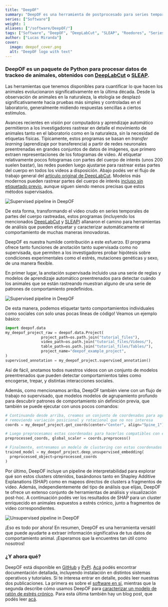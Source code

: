 ```yaml
---
title: "DeepOF"
summary: "DeepOF es una herramienta de postprocesado para series temporales de datos de comportamiento animal, obtenidas a través de DeepLabCut o SLEAP."
series: ["Software"]
weight: 1
aliases: ["/software/DeepOF/"]
tags: ["Software", "DeepOF", "DeepLabCut", "SLEAP", "Roedores", "Series temporales", "Postprocesado", "Videos", "Python", "Jupyter", "Machine Learning", "Deep Learning", "Comportamiento animal"]
author: ["Lucas Miranda"]
cover:
  image: deepof_cover.png
  alt: "DeepOF logo with text"
---
```


### DeepOF es un paquete de Python para procesar datos de trackeo de animales, obtenidos con [DeepLabCut](https://www.mackenziemathislab.org/deeplabcut#:~:text=DeepLabCut%E2%84%A2%20is%20an%20efficient,typically%2050%2D200%20frames) o [SLEAP](https://sleap.ai/).

Las herramientas que tenemos disponibles para cuantificar lo que hacen los animales evolucionaron significativamente en la última década. Desde la observación de animales en la naturaleza, la etología se desplazó significativamente hacia pruebas más simples y controladas en el laboratorio, generalmente midiendo respuestas sencillas a ciertos estímulos.

Avances recientes en visión por computadora y aprendizaje automático permitieron a los investigadores rastrear en detalle el movimiento de animales tanto en el laboratorio como en la naturaleza, sin la necesidad de etiquetas físicas. Típicamente, estos programas se basan en _transfer learning_ (aprendizaje por transferencia) a partir de redes neuronales preentrenadas en grandes conjuntos de datos de imágenes, que primero extraen representaciones de los fotogramas de video. Al etiquetar relativamente pocos fotogramas con partes del cuerpo de interés (unos 200 suelen bastar), las redes pueden luego ajustarse para rastrear estas partes del cuerpo en todos los videos a disposición. Abajo podés ver el flujo de trabajo general del [artículo original de DeepLabCut](https://www.nature.com/articles/s41593-018-0209-y). Modelos más modernos pueden rastrear partes del cuerpo de interés [incluso sin etiquetado previo](https://arxiv.org/abs/2203.07436), aunque siguen siendo menos precisas que estos métodos supervisados.

![Supervised pipeline in DeepOF](../deeplabcut.png)

De esta forma, transformando el video crudo en series temporales de partes del cuerpo rastreadas, estos programas (incluyendo los mencionados [DeepLabCut](https://www.mackenziemathislab.org/deeplabcut#:~:text=DeepLabCut%E2%84%A2%20is%20an%20efficient,typically%2050%2D200%20frames) y [SLEAP](https://sleap.ai/)) allanaron el camino para herramientas de análisis que pueden etiquetar y caracterizar automáticamente el comportamiento de muchas maneras innovadoras.

DeepOF es nuestra humilde contribución a este esfuerzo. El programa ofrece tanto funciones de anotación tanto supervisada como no supervisada, que permiten a los investigadores probar hipótesis sobre condiciones experimentales como el estrés, mutaciones genéticas y sexo, de una manera flexible.

En primer lugar, la anotación supervisada incluido usa una serie de reglas y modelos de aprendizaje automático preentrenados para detectar cuándo los animales que se están rastreando muestran alguno de una serie de patrones de comportamiento predefinidos.

![Supervised pipeline in DeepOF](../deepof_supervised.png)

De esta manera, podemos etiquetar tanto comportamientos individuales como sociales con solo unas pocas líneas de código! Veamos un ejemplo básico:

```python
import deepof.data
my_deepof_project_raw = deepof.data.Project(
                project_path=os.path.join("tutorial_files"),
                video_path=os.path.join("tutorial_files/Videos/"),
                table_path=os.path.join("tutorial_files/Tables/"),
                project_name="deepof_example_project",
)
supervised_annotation = my_deepof_project.supervised_annotation()
```

Así de fácil, anotamos todos nuestros videos con un conjunto de modelos preentrenados que pueden detectar comportamientos tales como encogerse, trepar, y distintas interacciones sociales.

Además, como mencionamos arriba, DeepOF también viene con un flujo de trabajo no supervisado, que modelos modelos de agrupamiento profundo para descubrir patrones de comportamiento sin definición previa, que también se puede ejecutar con unos pocos comandos:

```python
# Continuando desde arriba, creamos un conjunto de coordenadas para agrupar,
# removiendo variación posicional y rotacional que no nos interesa
coords = my_deepof_project.get_coords(center="Center", align="Spine_1")

# Luego preprocesamos estas coordenadas para hacerlas compatibles con el clustering
preprocessed_coords, global_scaler = coords.preprocess()

# Finalmente, entrenamos un modelo de clustering con estas coordenadas preprocesadas
trained_model = my_deepof_project.deep_unsupervised_embedding(
  preprocessed_object=preprocessed_coords
)
```

Por último, DeepOF incluye un pipeline de interpretabilidad para explorar qué son estos clusters obtenidos, basándonos tanto en Shapley Additive Explanations (SHAP) como en mapeos directos de clusters a fragmentos de video. Además, independientemente del tipo de análisis que elijas, DeepOF te ofrece un extenso conjunto de herramientas de análisis y visualización post-hoc. A continuación podés ver los resultados de SHAP para un cluster enriquecido en animales expuestos a estrés crónico, junto a fragmentos de video correspondientes.

![Unsupervised pipeline in DeepOF](../deepof_unsupervised.gif)

¡Eso es todo por ahora! En resumen, DeepOF es una herramienta versátil que puede ayudarte a extraer información significativa de tus datos de comportamiento animal. ¡Esperamos que la encuentres tan útil como nosotros!

### ¿Y ahora qué?

DeepOF está disponible en [GitHub](https://github.com/mlfpm/deepof) y [PyPI](https://pypi.org/project/deepof/). [Acá](https://deepof.readthedocs.io/en/latest/) podés encontrar documentación detallada, incluyendo instalación en distintos sistemas operativos y tutoriales. Si te interesa entrar en detalle, podés leer nuestras dos publicaciones. La primera es sobre el [software en sí](https://joss.theoj.org/papers/10.21105/joss.05394), mientras que la segunda describe cómo usamos DeepOF para [caracterizar un modelo de ratón de estrés crónico](https://www.nature.com/articles/s41467-023-40040-3). Para esta última también hay un blog post, que podés leer [acá]().